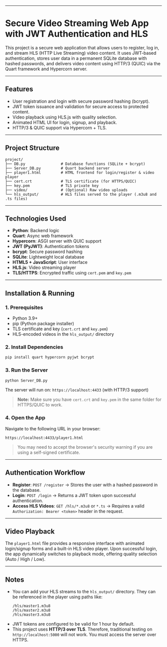 -----

# Secure Video Streaming Web App with JWT Authentication and HLS

This project is a secure web application that allows users to register, log in, and stream HLS (HTTP Live Streaming) video content. It uses JWT-based authentication, stores user data in a permanent SQLite database with hashed passwords, and delivers video content using HTTP/3 (QUIC) via the Quart framework and Hypercorn server.

-----

## Features

  - User registration and login with secure password hashing (bcrypt).
  - JWT token issuance and validation for secure access to protected content.
  - Video playback using HLS.js with quality selection.
  - Animated HTML UI for login, signup, and playback.
  - HTTP/3 & QUIC support via Hypercorn + TLS.

-----

## Project Structure

```
project/
├── DB.py                # Database functions (SQLite + bcrypt)
├── Server_DB.py         # Quart backend server
├── player1.html         # HTML frontend for login/register & video player
├── cert.crt             # TLS certificate (for HTTPS/QUIC)
├── key.pem              # TLS private key
├── video/               # (Optional) Raw video uploads
└── hls_output/          # HLS files served to the player (.m3u8 and .ts files)
```

-----

## Technologies Used

  - **Python**: Backend logic
  - **Quart**: Async web framework
  - **Hypercorn**: ASGI server with QUIC support
  - **JWT (PyJWT)**: Authentication tokens
  - **bcrypt**: Secure password hashing
  - **SQLite**: Lightweight local database
  - **HTML5 + JavaScript**: User interface
  - **HLS.js**: Video streaming player
  - **TLS/HTTPS**: Encrypted traffic using `cert.pem` and `key.pem`

-----

## Installation & Running

### 1\. Prerequisites

  - Python 3.9+
  - pip (Python package installer)
  - TLS certificate and key (`cert.crt` and `key.pem`)
  - HLS-encoded videos in the `hls_output/` directory

### 2\. Install Dependencies

```bash
pip install quart hypercorn pyjwt bcrypt
```

### 3\. Run the Server

```bash
python Server_DB.py
```

The server will run on:
`https://localhost:4433` (with HTTP/3 support)

> **Note:** Make sure you have `cert.crt` and `key.pem` in the same folder for HTTPS/QUIC to work.

### 4\. Open the App

Navigate to the following URL in your browser:

```
https://localhost:4433/player1.html
```

> You may need to accept the browser's security warning if you are using a self-signed certificate.

-----

## Authentication Workflow

  - **Register**: `POST /register` → Stores the user with a hashed password in the database.
  - **Login**: `POST /login` → Returns a JWT token upon successful authentication.
  - **Access HLS Videos**: `GET /hls/*.m3u8` or `*.ts` → Requires a valid `Authorization: Bearer <token>` header in the request.

-----

## Video Playback

The `player1.html` file provides a responsive interface with animated login/signup forms and a built-in HLS video player. Upon successful login, the app dynamically switches to playback mode, offering quality selection (Auto / High / Low).

-----

## Notes

  - You can add your HLS streams to the `hls_output/` directory. They can be referenced in the player using paths like:
    ```
    /hls/master1.m3u8
    /hls/master2.m3u8
    /hls/master3.m3u8
    ```
  - JWT tokens are configured to be valid for 1 hour by default.
  - This project uses **HTTP/3 over TLS**. Therefore, traditional testing on `http://localhost:5000` will not work. You must access the server over HTTPS.
